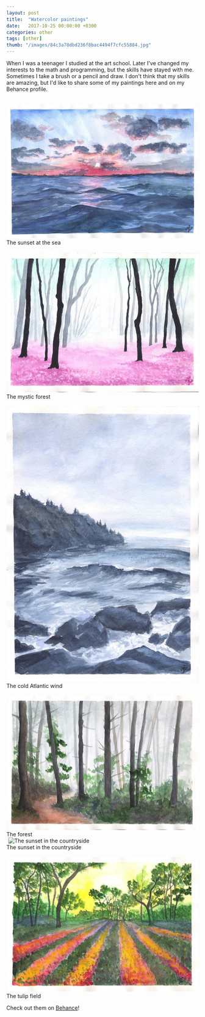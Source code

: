 ```yaml
---
layout: post
title:  "Watercolor paintings"
date:   2017-10-25 00:00:00 +0300
categories: other
tags: [other]
thumb: "/images/84c3a78dbd236f8bac4494f7cfc55884.jpg"
---
```


When I was a teenager I studied at the art school. Later I've changed my interests to the math and programming, but the skills have stayed with me. Sometimes I take a brush or a pencil and draw. I don't think that my skills are amazing, but I'd like to share some of my paintings here and on my Behance profile.

<div class='mui-media-view _separate-1'>
    <img class='mui-image media -js-lazy-load' src='data:image/gif;base64,R0lGODlhAQABAIAAAAAAAP///yH5BAEAAAAALAAAAAABAAEAAAIBRAA7' data-src='/images/84c3a78dbd236f8bac4494f7cfc55884.jpg' alt='The sunset at the sea' itemprop='image'>
    <noscript>
        <img class='mui-image media' src='/images/84c3a78dbd236f8bac4494f7cfc55884.jpg' alt='The sunset at the sea' itemprop='image'>
    </noscript>
    <div class='description'>The sunset at the sea</div>
</div>

<div class='mui-media-view _separate-1'>
    <img class='mui-image media -js-lazy-load' src='data:image/gif;base64,R0lGODlhAQABAIAAAAAAAP///yH5BAEAAAAALAAAAAABAAEAAAIBRAA7' data-src='/images/3f52fbf86b60fc69b9807d52441ac7a7.jpg' alt='The mystic forest' itemprop='image'>
    <noscript>
        <img class='mui-image media' src='/images/3f52fbf86b60fc69b9807d52441ac7a7.jpg' alt='The mystic forest' itemprop='image'>
    </noscript>
    <div class='description'>The mystic forest</div>
</div>

<div class='mui-media-view _separate-1'>
    <img class='mui-image media -js-lazy-load' src='data:image/gif;base64,R0lGODlhAQABAIAAAAAAAP///yH5BAEAAAAALAAAAAABAAEAAAIBRAA7' data-src='/images/9a04aef09aacd0c9575a2fc7ef2addfc.jpg' alt='The cold Atlantic wind' itemprop='image'>
    <noscript>
        <img class='mui-image media' src='/images/9a04aef09aacd0c9575a2fc7ef2addfc.jpg' alt='The cold Atlantic wind' itemprop='image'>
    </noscript>
    <div class='description'>The cold Atlantic wind</div>
</div>

<div class='mui-media-view _separate-1'>
    <img class='mui-image media -js-lazy-load' src='data:image/gif;base64,R0lGODlhAQABAIAAAAAAAP///yH5BAEAAAAALAAAAAABAAEAAAIBRAA7' data-src='/images/6c69de9526634829d5cc7b0d3e78002a.jpg' alt='The forest' itemprop='image'>
    <noscript>
        <img class='mui-image media' src='/images/6c69de9526634829d5cc7b0d3e78002a.jpg' alt='The forest' itemprop='image'>
    </noscript>
    <div class='description'>The forest</div>
</div>

<div class='mui-media-view _separate-1'>
    <img class='mui-image media -js-lazy-load' src='data:image/gif;base64,R0lGODlhAQABAIAAAAAAAP///yH5BAEAAAAALAAAAAABAAEAAAIBRAA7' data-src='/images/129ff1467cbd0da7c627f36db6bdf9af.jpg' alt='The sunset in the countryside' itemprop='image'>
    <noscript>
        <img class='mui-image media' data-src='/images/129ff1467cbd0da7c627f36db6bdf9af.jpg' alt='The sunset in the countryside' itemprop='image'>
    </noscript>
    <div class='description'>The sunset in the countryside</div>
</div>

<div class='mui-media-view _separate-1'>
    <img class='mui-image media -js-lazy-load' src='data:image/gif;base64,R0lGODlhAQABAIAAAAAAAP///yH5BAEAAAAALAAAAAABAAEAAAIBRAA7' data-src='/images/33ddeb7355bdf43e534905b2d6e9c09b.jpg' alt='The tulip field' itemprop='image'>
    <noscript>
        <img class='mui-image media' src='/images/33ddeb7355bdf43e534905b2d6e9c09b.jpg' alt='The tulip field' itemprop='image'>
    </noscript>
    <div class='description'>The tulip field</div>
</div>

Check out them on <a href='https://www.behance.net/sfi0zy'>Behance</a>!


